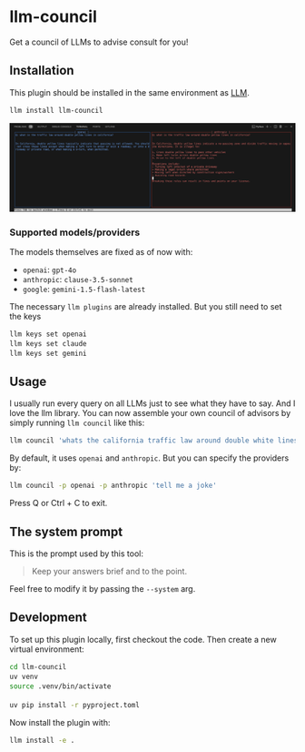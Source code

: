 # llm-council

Get a council of LLMs to advise consult for you!

## Installation

This plugin should be installed in the same environment as [LLM](https://llm.datasette.io/).
```bash
llm install llm-council
```

![council](https://raw.githubusercontent.com/nuwandavek/llm-council/refs/heads/master/assets/council.png)

### Supported models/providers
The models themselves are fixed as of now with:
- `openai`: `gpt-4o`
- `anthropic`: `clause-3.5-sonnet`
- `google`: `gemini-1.5-flash-latest`

The necessary `llm plugins` are already installed. But you still need to set the keys
```bash
llm keys set openai
llm keys set claude
llm keys set gemini
```

## Usage

I usually run every query on all LLMs just to see what they have to say. And I love the llm library. You can now assemble your own council of advisors by simply running `llm council` like this:

```bash
llm council 'whats the california traffic law around double white lines?'
```

By default, it uses `openai` and `anthropic`. But you can specify the providers by:

```bash
llm council -p openai -p anthropic 'tell me a joke'
```
Press Q or Ctrl + C to exit.

## The system prompt

This is the prompt used by this tool:

> Keep your answers brief and to the point.

Feel free to modify it by passing the `--system` arg.

## Development

To set up this plugin locally, first checkout the code. Then create a new virtual environment:
```bash
cd llm-council
uv venv
source .venv/bin/activate

uv pip install -r pyproject.toml
```
Now install the plugin with:
```bash
llm install -e .
```

